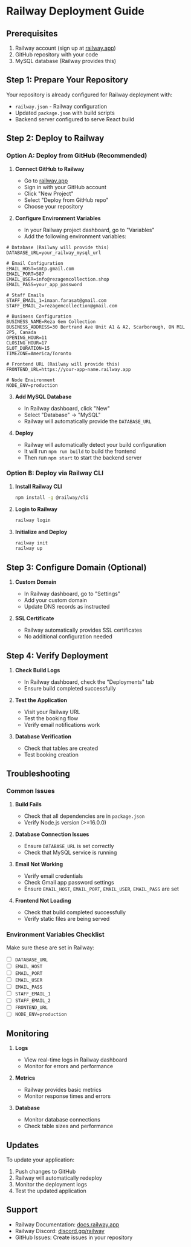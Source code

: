 # Railway Deployment Guide

## Prerequisites
1. Railway account (sign up at [railway.app](https://railway.app))
2. GitHub repository with your code
3. MySQL database (Railway provides this)

## Step 1: Prepare Your Repository

Your repository is already configured for Railway deployment with:
- `railway.json` - Railway configuration
- Updated `package.json` with build scripts
- Backend server configured to serve React build

## Step 2: Deploy to Railway

### Option A: Deploy from GitHub (Recommended)

1. **Connect GitHub to Railway**
   - Go to [railway.app](https://railway.app)
   - Sign in with your GitHub account
   - Click "New Project"
   - Select "Deploy from GitHub repo"
   - Choose your repository

2. **Configure Environment Variables**
   - In your Railway project dashboard, go to "Variables"
   - Add the following environment variables:

```env
# Database (Railway will provide this)
DATABASE_URL=your_railway_mysql_url

# Email Configuration
EMAIL_HOST=smtp.gmail.com
EMAIL_PORT=587
EMAIL_USER=info@rezagemcollection.shop
EMAIL_PASS=your_app_password

# Staff Emails
STAFF_EMAIL_1=imaan.farasat@gmail.com
STAFF_EMAIL_2=rezagemcollection@gmail.com

# Business Configuration
BUSINESS_NAME=Reza Gem Collection
BUSINESS_ADDRESS=30 Bertrand Ave Unit A1 & A2, Scarborough, ON M1L 2P5, Canada
OPENING_HOUR=11
CLOSING_HOUR=17
SLOT_DURATION=15
TIMEZONE=America/Toronto

# Frontend URL (Railway will provide this)
FRONTEND_URL=https://your-app-name.railway.app

# Node Environment
NODE_ENV=production
```

3. **Add MySQL Database**
   - In Railway dashboard, click "New"
   - Select "Database" → "MySQL"
   - Railway will automatically provide the `DATABASE_URL`

4. **Deploy**
   - Railway will automatically detect your build configuration
   - It will run `npm run build` to build the frontend
   - Then run `npm start` to start the backend server

### Option B: Deploy via Railway CLI

1. **Install Railway CLI**
   ```bash
   npm install -g @railway/cli
   ```

2. **Login to Railway**
   ```bash
   railway login
   ```

3. **Initialize and Deploy**
   ```bash
   railway init
   railway up
   ```

## Step 3: Configure Domain (Optional)

1. **Custom Domain**
   - In Railway dashboard, go to "Settings"
   - Add your custom domain
   - Update DNS records as instructed

2. **SSL Certificate**
   - Railway automatically provides SSL certificates
   - No additional configuration needed

## Step 4: Verify Deployment

1. **Check Build Logs**
   - In Railway dashboard, check the "Deployments" tab
   - Ensure build completed successfully

2. **Test the Application**
   - Visit your Railway URL
   - Test the booking flow
   - Verify email notifications work

3. **Database Verification**
   - Check that tables are created
   - Test booking creation

## Troubleshooting

### Common Issues

1. **Build Fails**
   - Check that all dependencies are in `package.json`
   - Verify Node.js version (>=16.0.0)

2. **Database Connection Issues**
   - Ensure `DATABASE_URL` is set correctly
   - Check that MySQL service is running

3. **Email Not Working**
   - Verify email credentials
   - Check Gmail app password settings
   - Ensure `EMAIL_HOST`, `EMAIL_PORT`, `EMAIL_USER`, `EMAIL_PASS` are set

4. **Frontend Not Loading**
   - Check that build completed successfully
   - Verify static files are being served

### Environment Variables Checklist

Make sure these are set in Railway:
- [ ] `DATABASE_URL`
- [ ] `EMAIL_HOST`
- [ ] `EMAIL_PORT`
- [ ] `EMAIL_USER`
- [ ] `EMAIL_PASS`
- [ ] `STAFF_EMAIL_1`
- [ ] `STAFF_EMAIL_2`
- [ ] `FRONTEND_URL`
- [ ] `NODE_ENV=production`

## Monitoring

1. **Logs**
   - View real-time logs in Railway dashboard
   - Monitor for errors and performance

2. **Metrics**
   - Railway provides basic metrics
   - Monitor response times and errors

3. **Database**
   - Monitor database connections
   - Check table sizes and performance

## Updates

To update your application:
1. Push changes to GitHub
2. Railway will automatically redeploy
3. Monitor the deployment logs
4. Test the updated application

## Support

- Railway Documentation: [docs.railway.app](https://docs.railway.app)
- Railway Discord: [discord.gg/railway](https://discord.gg/railway)
- GitHub Issues: Create issues in your repository 